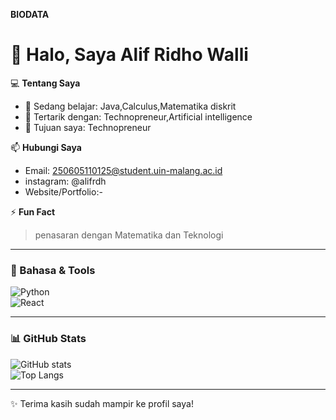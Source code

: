 **BIODATA**
# 👋 Halo, Saya Alif Ridho Walli

💻 **Tentang Saya**
- 🌱 Sedang belajar: Java,Calculus,Matematika diskrit  
- 🚀 Tertarik dengan: Technopreneur,Artificial intelligence  
- 🎯 Tujuan saya: Technopreneur  

📫 **Hubungi Saya**
- Email: 250605110125@student.uin-malang.ac.id  
- instagram: @alifrdh  
- Website/Portfolio:- 

⚡ **Fun Fact**  
> penasaran dengan Matematika dan Teknologi 

---

### 🔧 Bahasa & Tools  
![Python](https://img.shields.io/badge/-Python-black?style=flat&logo=python)  
![React](https://img.shields.io/badge/-React-black?style=flat&logo=react)  
 

---

### 📊 GitHub Stats
![GitHub stats](https://github-readme-stats.vercel.app/api?username=USERNAME_KAMU&show_icons=true&theme=radical)  
![Top Langs](https://github-readme-stats.vercel.app/api/top-langs/?username=USERNAME_KAMU&layout=compact&theme=radical)  

---

✨ Terima kasih sudah mampir ke profil saya!

